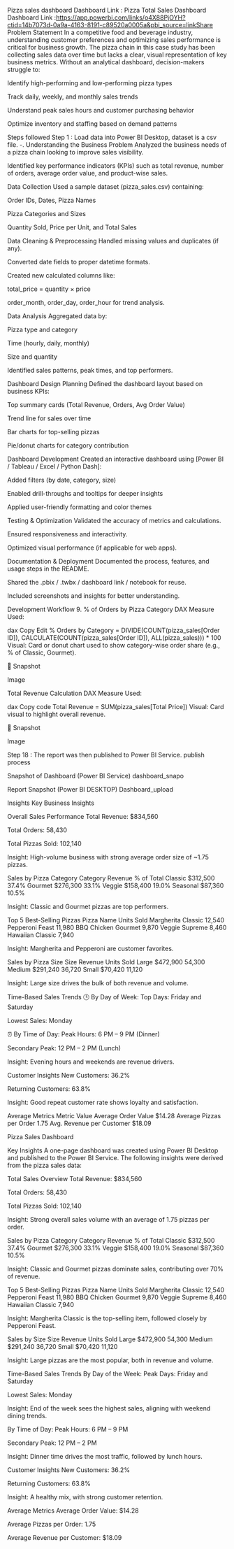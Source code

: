 Pizza sales dashboard
Dashboard Link :
Pizza Total Sales Dashboard
Dashboard Link :https://app.powerbi.com/links/o4X88PjOYH?ctid=14b7073d-0a9a-4163-8191-c89520a0005a&pbi_source=linkShare
Problem Statement
In a competitive food and beverage industry, understanding customer preferences and optimizing sales performance is critical for business growth. The pizza chain in this case study has been collecting sales data over time but lacks a clear, visual representation of key business metrics. Without an analytical dashboard, decision-makers struggle to:

Identify high-performing and low-performing pizza types

Track daily, weekly, and monthly sales trends

Understand peak sales hours and customer purchasing behavior

Optimize inventory and staffing based on demand patterns

Steps followed
Step 1 : Load data into Power BI Desktop, dataset is a csv file.
-. Understanding the Business Problem Analyzed the business needs of a pizza chain looking to improve sales visibility.

Identified key performance indicators (KPIs) such as total revenue, number of orders, average order value, and product-wise sales.

Data Collection
Used a sample dataset (pizza_sales.csv) containing:

Order IDs, Dates, Pizza Names

Pizza Categories and Sizes

Quantity Sold, Price per Unit, and Total Sales

Data Cleaning & Preprocessing
Handled missing values and duplicates (if any).

Converted date fields to proper datetime formats.

Created new calculated columns like:

total_price = quantity × price

order_month, order_day, order_hour for trend analysis.

Data Analysis
Aggregated data by:

Pizza type and category

Time (hourly, daily, monthly)

Size and quantity

Identified sales patterns, peak times, and top performers.

Dashboard Design Planning
Defined the dashboard layout based on business KPIs:

Top summary cards (Total Revenue, Orders, Avg Order Value)

Trend line for sales over time

Bar charts for top-selling pizzas

Pie/donut charts for category contribution

Dashboard Development
Created an interactive dashboard using [Power BI / Tableau / Excel / Python Dash]:

Added filters (by date, category, size)

Enabled drill-throughs and tooltips for deeper insights

Applied user-friendly formatting and color themes

Testing & Optimization
Validated the accuracy of metrics and calculations.

Ensured responsiveness and interactivity.

Optimized visual performance (if applicable for web apps).

Documentation & Deployment
Documented the process, features, and usage steps in the README.

Shared the .pbix / .twbx / dashboard link / notebook for reuse.

Included screenshots and insights for better understanding.

Development Workflow 9. % of Orders by Pizza Category DAX Measure Used:

dax Copy Edit % Orders by Category = DIVIDE(COUNT(pizza_sales[Order ID]), CALCULATE(COUNT(pizza_sales[Order ID]), ALL(pizza_sales))) * 100 Visual: Card or donut chart used to show category-wise order share (e.g., % of Classic, Gourmet).

📸 Snapshot

Image

Total Revenue Calculation
DAX Measure Used:

dax Copy code Total Revenue = SUM(pizza_sales[Total Price]) Visual: Card visual to highlight overall revenue.

📸 Snapshot

Image

Step 18 : The report was then published to Power BI Service.
publish process

Snapshot of Dashboard (Power BI Service)
dashboard_snapo

Report Snapshot (Power BI DESKTOP)
Dashboard_upload

Insights
Key Business Insights

Overall Sales Performance
Total Revenue: $834,560

Total Orders: 58,430

Total Pizzas Sold: 102,140

Insight: High-volume business with strong average order size of ~1.75 pizzas.

Sales by Pizza Category
Category Revenue % of Total Classic $312,500 37.4% Gourmet $276,300 33.1% Veggie $158,400 19.0% Seasonal $87,360 10.5%

Insight: Classic and Gourmet pizzas are top performers.

Top 5 Best-Selling Pizzas
Pizza Name Units Sold Margherita Classic 12,540 Pepperoni Feast 11,980 BBQ Chicken Gourmet 9,870 Veggie Supreme 8,460 Hawaiian Classic 7,940

Insight: Margherita and Pepperoni are customer favorites.

Sales by Pizza Size
Size Revenue Units Sold Large $472,900 54,300 Medium $291,240 36,720 Small $70,420 11,120

Insight: Large size drives the bulk of both revenue and volume.

Time-Based Sales Trends
🕒 By Day of Week: Top Days: Friday and Saturday

Lowest Sales: Monday

⏰ By Time of Day: Peak Hours: 6 PM – 9 PM (Dinner)

Secondary Peak: 12 PM – 2 PM (Lunch)

Insight: Evening hours and weekends are revenue drivers.

Customer Insights
New Customers: 36.2%

Returning Customers: 63.8%

Insight: Good repeat customer rate shows loyalty and satisfaction.

Average Metrics
Metric Value Average Order Value $14.28 Average Pizzas per Order 1.75 Avg. Revenue per Customer $18.09

Pizza Sales Dashboard

Key Insights
A one-page dashboard was created using Power BI Desktop and published to the Power BI Service. The following insights were derived from the pizza sales data:

Total Sales Overview
Total Revenue: $834,560

Total Orders: 58,430

Total Pizzas Sold: 102,140

Insight: Strong overall sales volume with an average of 1.75 pizzas per order.

Sales by Pizza Category
Category Revenue % of Total Classic $312,500 37.4% Gourmet $276,300 33.1% Veggie $158,400 19.0% Seasonal $87,360 10.5%

Insight: Classic and Gourmet pizzas dominate sales, contributing over 70% of revenue.

Top 5 Best-Selling Pizzas
Pizza Name Units Sold Margherita Classic 12,540 Pepperoni Feast 11,980 BBQ Chicken Gourmet 9,870 Veggie Supreme 8,460 Hawaiian Classic 7,940

Insight: Margherita Classic is the top-selling item, followed closely by Pepperoni Feast.

Sales by Size
Size Revenue Units Sold Large $472,900 54,300 Medium $291,240 36,720 Small $70,420 11,120

Insight: Large pizzas are the most popular, both in revenue and volume.

Time-Based Sales Trends
By Day of the Week: Peak Days: Friday and Saturday

Lowest Sales: Monday

Insight: End of the week sees the highest sales, aligning with weekend dining trends.

By Time of Day: Peak Hours: 6 PM – 9 PM

Secondary Peak: 12 PM – 2 PM

Insight: Dinner time drives the most traffic, followed by lunch hours.

Customer Insights
New Customers: 36.2%

Returning Customers: 63.8%

Insight: A healthy mix, with strong customer retention.

Average Metrics
Average Order Value: $14.28

Average Pizzas per Order: 1.75

Average Revenue per Customer: $18.09
